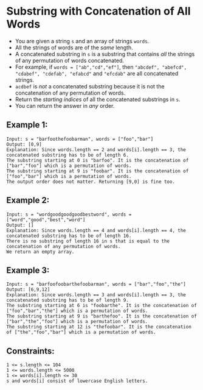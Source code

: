 # Substring with Concatenation of All Words

- You are given a string `s` and an array of strings `words`.
- All the strings of words are of the _same_ length.
- A concatenated substring in `s` is a substring that contains _all_ the strings of any permutation of words concatenated.
- For example, if `words = ["ab","cd","ef"]`, then `"abcdef", "abefcd", "cdabef", "cdefab", "efabcd"` and `"efcdab"` are all concatenated strings. 
- `acdbef` is _not_ a concatenated substring because it is not the concatenation of any permutation of words.
- Return the _starting indices_ of all the concatenated substrings in `s`. 
- You can return the answer in _any_ order.

## Example 1:
```
Input: s = "barfoothefoobarman", words = ["foo","bar"]
Output: [0,9]
Explanation: Since words.length == 2 and words[i].length == 3, the concatenated substring has to be of length 6.
The substring starting at 0 is "barfoo". It is the concatenation of ["bar","foo"] which is a permutation of words.
The substring starting at 9 is "foobar". It is the concatenation of ["foo","bar"] which is a permutation of words.
The output order does not matter. Returning [9,0] is fine too.
```

## Example 2:
```
Input: s = "wordgoodgoodgoodbestword", words = ["word","good","best","word"]
Output: []
Explanation: Since words.length == 4 and words[i].length == 4, the concatenated substring has to be of length 16.
There is no substring of length 16 in s that is equal to the concatenation of any permutation of words.
We return an empty array.
```

## Example 3:
```
Input: s = "barfoofoobarthefoobarman", words = ["bar","foo","the"]
Output: [6,9,12]
Explanation: Since words.length == 3 and words[i].length == 3, the concatenated substring has to be of length 9.
The substring starting at 6 is "foobarthe". It is the concatenation of ["foo","bar","the"] which is a permutation of words.
The substring starting at 9 is "barthefoo". It is the concatenation of ["bar","the","foo"] which is a permutation of words.
The substring starting at 12 is "thefoobar". It is the concatenation of ["the","foo","bar"] which is a permutation of words.
```

## Constraints:
    1 <= s.length <= 104
    1 <= words.length <= 5000
    1 <= words[i].length <= 30
    s and words[i] consist of lowercase English letters.

